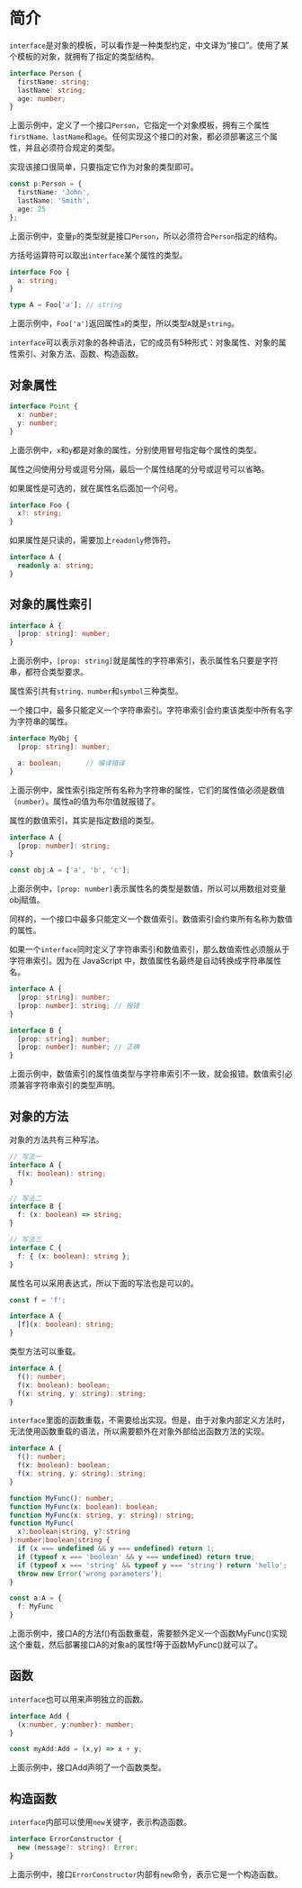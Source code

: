 

# 简介
`interface`是对象的模板，可以看作是一种类型约定，中文译为“接口”。使用了某个模板的对象，就拥有了指定的类型结构。
```ts
interface Person {
  firstName: string;
  lastName: string;
  age: number;
}
```
上面示例中，定义了一个接口`Person`，它指定一个对象模板，拥有三个属性`firstName、lastName`和`age`。任何实现这个接口的对象，都必须部署这三个属性，并且必须符合规定的类型。

实现该接口很简单，只要指定它作为对象的类型即可。
```ts
const p:Person = {
  firstName: 'John',
  lastName: 'Smith',
  age: 25
};
```
上面示例中，变量`p`的类型就是接口`Person`，所以必须符合`Person`指定的结构。

方括号运算符可以取出`interface`某个属性的类型。
```ts
interface Foo {
  a: string;
}

type A = Foo['a']; // string
```
上面示例中，`Foo['a']`返回属性`a`的类型，所以类型`A`就是`string`。

`interface`可以表示对象的各种语法，它的成员有5种形式：对象属性、对象的属性索引、对象方法、函数、构造函数。

## 对象属性
```ts
interface Point {
  x: number;
  y: number;
}
```
上面示例中，`x`和`y`都是对象的属性，分别使用冒号指定每个属性的类型。

属性之间使用分号或逗号分隔，最后一个属性结尾的分号或逗号可以省略。

如果属性是可选的，就在属性名后面加一个问号。
```ts
interface Foo {
  x?: string;
}
```
如果属性是只读的，需要加上`readonly`修饰符。
```ts
interface A {
  readonly a: string;
}
```
## 对象的属性索引
```ts
interface A {
  [prop: string]: number;
}
```
上面示例中，`[prop: string]`就是属性的字符串索引，表示属性名只要是字符串，都符合类型要求。

属性索引共有`string、number`和`symbol`三种类型。

一个接口中，最多只能定义一个字符串索引。字符串索引会约束该类型中所有名字为字符串的属性。
```ts
interface MyObj {
  [prop: string]: number;

  a: boolean;      // 编译错误
}
```
上面示例中，属性索引指定所有名称为字符串的属性，它们的属性值必须是数值（`number`）。属性a的值为布尔值就报错了。

属性的数值索引，其实是指定数组的类型。
```ts
interface A {
  [prop: number]: string;
}

const obj:A = ['a', 'b', 'c'];
```
上面示例中，`[prop: number]`表示属性名的类型是数值，所以可以用数组对变量obj赋值。

同样的，一个接口中最多只能定义一个数值索引。数值索引会约束所有名称为数值的属性。

如果一个`interface`同时定义了字符串索引和数值索引，那么数值索性必须服从于字符串索引。因为在 JavaScript 中，数值属性名最终是自动转换成字符串属性名。
```ts
interface A {
  [prop: string]: number;
  [prop: number]: string; // 报错
}

interface B {
  [prop: string]: number;
  [prop: number]: number; // 正确
}
```
上面示例中，数值索引的属性值类型与字符串索引不一致，就会报错。数值索引必须兼容字符串索引的类型声明。
## 对象的方法
对象的方法共有三种写法。
```ts
// 写法一
interface A {
  f(x: boolean): string;
}

// 写法二
interface B {
  f: (x: boolean) => string;
}

// 写法三
interface C {
  f: { (x: boolean): string };
}
```
属性名可以采用表达式，所以下面的写法也是可以的。
```ts
const f = 'f';

interface A {
  [f](x: boolean): string;
}
```
类型方法可以重载。
```ts
interface A {
  f(): number;
  f(x: boolean): boolean;
  f(x: string, y: string): string;
}
```
`interface`里面的函数重载，不需要给出实现。但是，由于对象内部定义方法时，无法使用函数重载的语法，所以需要额外在对象外部给出函数方法的实现。
```ts
interface A {
  f(): number;
  f(x: boolean): boolean;
  f(x: string, y: string): string;
}

function MyFunc(): number;
function MyFunc(x: boolean): boolean;
function MyFunc(x: string, y: string): string;
function MyFunc(
  x?:boolean|string, y?:string
):number|boolean|string {
  if (x === undefined && y === undefined) return 1;
  if (typeof x === 'boolean' && y === undefined) return true;
  if (typeof x === 'string' && typeof y === 'string') return 'hello';
  throw new Error('wrong parameters');  
}

const a:A = {
  f: MyFunc
}
```
上面示例中，接口A的方法f()有函数重载，需要额外定义一个函数MyFunc()实现这个重载，然后部署接口A的对象a的属性f等于函数MyFunc()就可以了。

## 函数

`interface`也可以用来声明独立的函数。
```ts
interface Add {
  (x:number, y:number): number;
}

const myAdd:Add = (x,y) => x + y;
```
上面示例中，接口Add声明了一个函数类型。

## 构造函数
`interface`内部可以使用`new`关键字，表示构造函数。
```ts
interface ErrorConstructor {
  new (message?: string): Error;
}
```
上面示例中，接口`ErrorConstructor`内部有`new`命令，表示它是一个构造函数。
